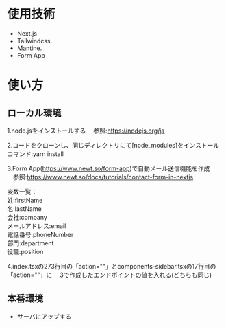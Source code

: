 # 使用技術

-   Next.js
-   Tailwindcss.
-   Mantine.
-   Form App

# 使い方

## ローカル環境
1.node.jsをインストールする
　参照:https://nodejs.org/ja

2.コードをクローンし、同じディレクトリにて[node_modules]をインストール
 コマンド:yarn install

3.Form App(https://www.newt.so/form-app)で自動メール送信機能を作成
　参照:https://www.newt.so/docs/tutorials/contact-form-in-nextjs

変数一覧：<br />
姓:firstName <br />
名:lastName <br />
会社:company <br />
メールアドレス:email <br />
電話番号:phoneNumber <br />
部門:department <br />
役職:position <br />


4.index.tsxの273行目の「action=""」とcomponents-sidebar.tsxの17行目の「action=""」に
　3で作成したエンドポイントの値を入れる(どちらも同じ)

## 本番環境
- サーバにアップする
